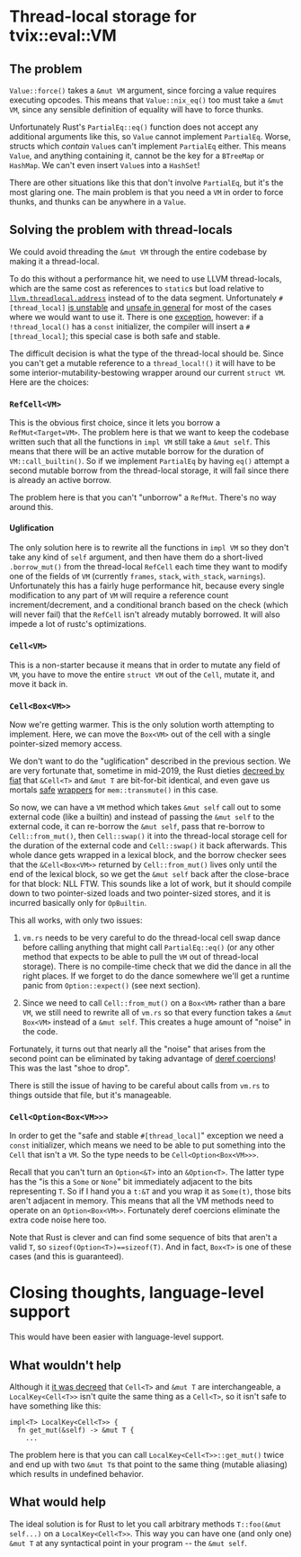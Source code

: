 # Thread-local storage for tvix::eval::VM

## The problem

`Value::force()` takes a `&mut VM` argument, since forcing a value
requires executing opcodes.  This means that `Value::nix_eq()` too
must take a `&mut VM`, since any sensible definition of equality
will have to force thunks.

Unfortunately Rust's `PartialEq::eq()` function does not accept any
additional arguments like this, so `Value` cannot implement
`PartialEq`.  Worse, structs which *contain* `Value`s can't
implement `PartialEq` either.  This means `Value`, and anything
containing it, cannot be the key for a `BTreeMap` or `HashMap`.  We
can't even insert `Value`s into a `HashSet`!

There are other situations like this that don't involve `PartialEq`,
but it's the most glaring one.  The main problem is that you need a
`VM` in order to force thunks, and thunks can be anywhere in a
`Value`.

## Solving the problem with thread-locals

We could avoid threading the `&mut VM` through the entire codebase
by making it a thread-local.

To do this without a performance hit, we need to use LLVM
thread-locals, which are the same cost as references to `static`s
but load relative to
[`llvm.threadlocal.address`][threadlocal-intrinsic] instead of to
the data segment.  Unfortunately `#[thread_local]` [is
unstable][thread-local-unstable] and [unsafe in
general][thread-local-unsafe] for most of the cases where we would
want to use it.  There is one [exception][tls-const-init], however:
if a `!thread_local()` has a `const` initializer, the compiler will
insert a `#[thread_local]`; this special case is both safe and
stable.

The difficult decision is what the type of the thread-local should
be.  Since you can't get a mutable reference to a `thread_local!()`
it will have to be some interior-mutability-bestowing wrapper around
our current `struct VM`.  Here are the choices:

### `RefCell<VM>`

This is the obvious first choice, since it lets you borrow a
`RefMut<Target=VM>`.  The problem here is that we want to keep the
codebase written such that all the functions in `impl VM` still take
a `&mut self`.  This means that there will be an active mutable
borrow for the duration of `VM::call_builtin()`.  So if we implement
`PartialEq` by having `eq()` attempt a second mutable borrow from
the thread-local storage, it will fail since there is already an
active borrow.

The problem here is that you can't "unborrow" a `RefMut`.  There's no way around this.

#### Uglification

The only solution here is to rewrite all the functions in `impl VM`
so they don't take any kind of `self` argument, and then have them
do a short-lived `.borrow_mut()` from the thread-local `RefCell`
each time they want to modify one of the fields of `VM` (currently
`frames`, `stack`, `with_stack`, `warnings`).  Unfortunately this
has a fairly huge performance hit, because every single modification
to any part of `VM` will require a reference count
increment/decrement, and a conditional branch based on the check
(which will never fail) that the `RefCell` isn't already mutably
borrowed.  It will also impede a lot of rustc's optimizations.

### `Cell<VM>`

This is a non-starter because it means that in order to mutate any
field of `VM`, you have to move the entire `struct VM` out of the
`Cell`, mutate it, and move it back in.

### `Cell<Box<VM>>`

Now we're getting warmer.  This is the only solution worth
attempting to implement.  Here, we can move the `Box<VM>` out of the
cell with a single pointer-sized memory access.

We don't want to do the "uglification" described in the previous
section.  We are very fortunate that, sometime in mid-2019, the Rust
dieties [decreed by fiat][fiat-decree] that `&Cell<T>` and `&mut T`
are bit-for-bit identical, and even gave us mortals [safe][from_mut]
[wrappers][get_mut] for `mem::transmute()` in this case.

So now, we can have a `VM` method which takes `&mut self` call out
to some external code (like a builtin) and instead of passing the
`&mut self` to the external code, it can re-borrow the `&mut self`,
pass that re-borrow to `Cell::from_mut()`, then `Cell::swap()` it
into the thread-local storage cell for the duration of the external
code and `Cell::swap()` it back afterwards.  This whole dance gets
wrapped in a lexical block, and the borrow checker sees that the
`&Cell<Box<VM>>` returned by `Cell::from_mut()` lives only until the
end of the lexical block, so we get the `&mut self` back after the
close-brace for that block: NLL FTW.  This sounds like a lot of
work, but it should compile down to two pointer-sized loads and two
pointer-sized stores, and it is incurred basically only for
`OpBuiltin`.

This all works, with only two issues:

1. `vm.rs` needs to be very careful to do the thread-local cell swap
   dance before calling anything that might call `PartialEq::eq()`
   (or any other method that expects to be able to pull the `VM` out
   of thread-local storage).  There is no compile-time check that we
   did the dance in all the right places.  If we forget to do the
   dance somewhere we'll get a runtime panic from `Option::expect()`
   (see next section).

2. Since we need to call `Cell::from_mut()` on a `Box<VM>` rather
   than a bare `VM`, we still need to rewrite all of `vm.rs` so that
   every function takes a `&mut Box<VM>` instead of a `&mut self`.
   This creates a huge amount of "noise" in the code.

Fortunately, it turns out that nearly all the "noise" that arises
from the second point can be eliminated by taking advantage of
[deref coercions][deref-coercions]!  This was the last "shoe to
drop".

There is still the issue of having to be careful about calls from
`vm.rs` to things outside that file, but it's manageable.

### `Cell<Option<Box<VM>>>`

In order to get the "safe and stable `#[thread_local]`" exception we
need a `const` initializer, which means we need to be able to put
something into the `Cell` that isn't a `VM`.  So the type needs to
be `Cell<Option<Box<VM>>>`.

Recall that you can't turn an `Option<&T>` into an `&Option<T>`.
The latter type has the "is this a `Some` or `None`" bit immediately
adjacent to the bits representing `T`.  So if I hand you a `t:&T`
and you wrap it as `Some(t)`, those bits aren't adjacent in memory.
This means that all the VM methods need to operate on an
`Option<Box<VM>>`.  Fortunately deref coercions eliminate the extra
code noise here too.

Note that Rust is clever and can find some sequence of bits that
aren't a valid `T`, so `sizeof(Option<T>)==sizeof(T)`.  And in fact,
`Box<T>` is one of these cases (and this is guaranteed).

# Closing thoughts, language-level support

This would have been easier with language-level support.

## What wouldn't help

Although it [it was decreed][fiat-decree] that `Cell<T>` and `&mut T` are
interchangeable, a `LocalKey<Cell<T>>` isn't quite the same
thing as a `Cell<T>`, so it isn't safe to have something like this:

```
impl<T> LocalKey<Cell<T>> {
  fn get_mut(&self) -> &mut T {
    ...
```

The problem here is that you can call `LocalKey<Cell<T>>::get_mut()` twice and
end up with two `&mut T`s that point to the same thing (mutable aliasing) which
results in undefined behavior.

## What would help

The ideal solution is for Rust to let you call arbitrary methods
`T::foo(&mut self...)` on a `LocalKey<Cell<T>>`.  This way you can
have one (and only one) `&mut T` at any syntactical point in your
program -- the `&mut self`.


[tls-const-init]: https://github.com/rust-lang/rust/pull/90774
[thread-local-unstable]: https://github.com/rust-lang/rust/issues/29594
[thread-local-unsafe-generally]: https://github.com/rust-lang/rust/issues/54366
[fiat-decree]: https://github.com/rust-lang/rust/issues/43038
[from_mut]: https://doc.rust-lang.org/stable/std/cell/struct.Cell.html#method.from_mut
[get_mut]: https://doc.rust-lang.org/stable/std/cell/struct.Cell.html#method.get_mut
[thread-local-unsafe]: [https://github.com/rust-lang/rust/issues/54366]
[deref-coercions]: https://doc.rust-lang.org/book/ch15-02-deref.html#implicit-deref-coercions-with-functions-and-methods
[threadlocal-intrinsic]: https://llvm.org/docs/LangRef.html#llvm-threadlocal-address-intrinsic
